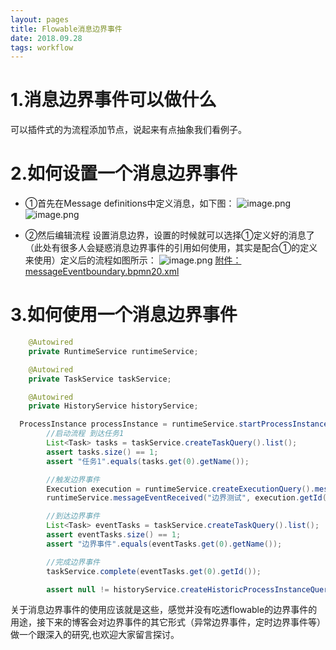 ```yaml
---
layout: pages
title: Flowable消息边界事件
date: 2018.09.28
tags: workflow
---
```

# 1.消息边界事件可以做什么
可以插件式的为流程添加节点，说起来有点抽象我们看例子。

# 2.如何设置一个消息边界事件
- ①首先在Message definitions中定义消息，如下图：
![image.png](https://upload-images.jianshu.io/upload_images/10783308-8be98c7de4bd9391.png?imageMogr2/auto-orient/strip%7CimageView2/2/w/1240)
![image.png](https://upload-images.jianshu.io/upload_images/10783308-6d992f759308ea7f.png?imageMogr2/auto-orient/strip%7CimageView2/2/w/1240)


- ②然后编辑流程
设置消息边界，设置的时候就可以选择①定义好的消息了（此处有很多人会疑惑消息边界事件的引用如何使用，其实是配合①的定义来使用）定义后的流程如图所示：
![image.png](https://upload-images.jianshu.io/upload_images/10783308-8b9a5a126812d58a.png?imageMogr2/auto-orient/strip%7CimageView2/2/w/1240)
[附件：messageEventboundary.bpmn20.xml](https://github.com/jianlinz/open/blob/master/messageEventboundary.bpmn20.xml)

# 3.如何使用一个消息边界事件
``` java
    @Autowired
    private RuntimeService runtimeService;

    @Autowired
    private TaskService taskService;

    @Autowired
    private HistoryService historyService;

  ProcessInstance processInstance = runtimeService.startProcessInstanceByKey("messageEventboundary");
        //启动流程 到达任务1
        List<Task> tasks = taskService.createTaskQuery().list();
        assert tasks.size() == 1;
        assert "任务1".equals(tasks.get(0).getName());

        //触发边界事件
        Execution execution = runtimeService.createExecutionQuery().messageEventSubscriptionName("边界测试").singleResult();
        runtimeService.messageEventReceived("边界测试", execution.getId());

        //到达边界事件
        List<Task> eventTasks = taskService.createTaskQuery().list();
        assert eventTasks.size() == 1;
        assert "边界事件".equals(eventTasks.get(0).getName());

        //完成边界事件
        taskService.complete(eventTasks.get(0).getId());

        assert null != historyService.createHistoricProcessInstanceQuery().processInstanceId(processInstance.getProcessInstanceId()).singleResult().getEndTime();
```
关于消息边界事件的使用应该就是这些，感觉并没有吃透flowable的边界事件的用途，接下来的博客会对边界事件的其它形式（异常边界事件，定时边界事件等）做一个跟深入的研究,也欢迎大家留言探讨。
